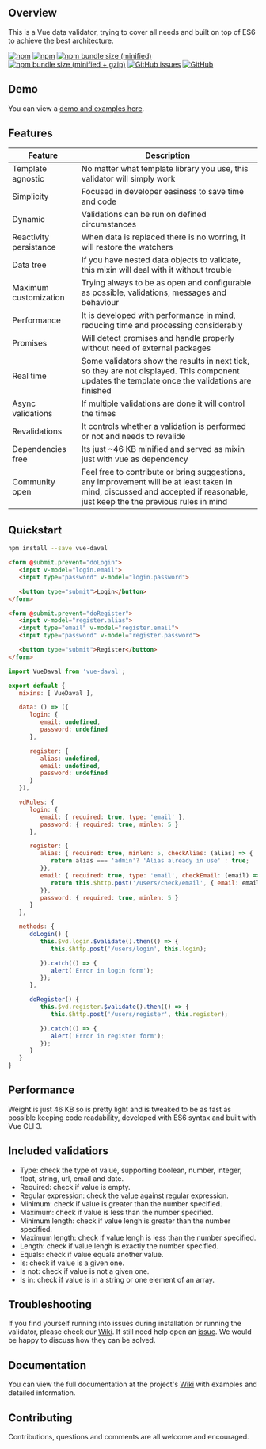 ## Overview

This is a Vue data validator, trying to cover all needs and built on top of ES6 to achieve the best architecture.

[![npm](https://img.shields.io/npm/v/vue-daval.svg?style=flat-square)](https://www.npmjs.com/package/vue-daval)
[![npm](https://img.shields.io/npm/dt/vue-daval.svg?style=flat-square)](https://www.npmjs.com/package/vue-daval)
[![npm bundle size (minified)](https://img.shields.io/bundlephobia/min/vue-daval.svg?style=flat-square)](https://www.npmjs.com/package/vue-daval)
[![npm bundle size (minified + gzip)](https://img.shields.io/bundlephobia/minzip/vue-daval.svg?style=flat-square)](https://www.npmjs.com/package/vue-daval)
[![GitHub issues](https://img.shields.io/github/issues-raw/deulos/vue-daval.svg?style=flat-square)](https://www.npmjs.com/package/vue-daval)
[![GitHub](https://img.shields.io/github/license/mashape/apistatus.svg?style=flat-square)](https://www.npmjs.com/package/vue-daval)

## Demo

You can view a [demo and examples here](https://deulos.github.io/vue-daval/).

## Features
| Feature | Description |
|---------|-------------|
| Template agnostic | No matter what template library you use, this validator will simply work |
| Simplicity | Focused in developer easiness to save time and code |
| Dynamic | Validations can be run on defined circumstances |
| Reactivity persistance | When data is replaced there is no worring, it will restore the watchers |
| Data tree | If you have nested data objects to validate, this mixin will deal with it without trouble |
| Maximum customization | Trying always to be as open and configurable as possible, validations, messages and behaviour |
| Performance | It is developed with performance in mind, reducing time and processing considerably |
| Promises | Will detect promises and handle properly without need of external packages |
| Real time | Some validators show the results in next tick, so they are not displayed. This component updates the template once the validations are finished |
| Async validations | If multiple validations are done it will control the times |
| Revalidations | It controls whether a validation is performed or not and needs to revalide |
| Dependencies free | Its just ~46 KB minified and served as mixin just with vue as dependency |
| Community open | Feel free to contribute or bring suggestions, any improvement will be at least taken in mind, discussed and accepted if reasonable, just keep the the previous rules in mind |

## Quickstart

``` bash
npm install --save vue-daval
```

``` html
<form @submit.prevent="doLogin">
   <input v-model="login.email">
   <input type="password" v-model="login.password">

   <button type="submit">Login</button>
</form>

<form @submit.prevent="doRegister">
   <input v-model="register.alias">
   <input type="email" v-model="register.email">
   <input type="password" v-model="register.password">

   <button type="submit">Register</button>
</form>
```

``` javascript
import VueDaval from 'vue-daval';

export default {
   mixins: [ VueDaval ],

   data: () => ({
      login: {
         email: undefined,
         password: undefined
      },

      register: {
         alias: undefined,
         email: undefined,
         password: undefined
      }
   }),

   vdRules: {
      login: {
         email: { required: true, type: 'email' },
         password: { required: true, minlen: 5 }
      },

      register: {
         alias: { required: true, minlen: 5, checkAlias: (alias) => {
            return alias === 'admin'? 'Alias already in use' : true;
         }},
         email: { required: true, type: 'email', checkEmail: (email) => {
            return this.$http.post('/users/check/email', { email: email });
         }},
         password: { required: true, minlen: 5 }
      }
   },

   methods: {
      doLogin() {
         this.$vd.login.$validate().then(() => {
            this.$http.post('/users/login', this.login);

         }).catch(() => {
            alert('Error in login form');
         });
      },

      doRegister() {
         this.$vd.register.$validate().then(() => {
            this.$http.post('/users/register', this.register);

         }).catch(() => {
            alert('Error in register form');
         });
      }
   }
}
```

## Performance

Weight is just 46 KB so is pretty light and is tweaked to be as fast as possible keeping code readability, developed with ES6 syntax and built with Vue CLI 3.

## Included validatiors

* Type: check the type of value, supporting boolean, number, integer, float, string, url, email and date.
* Required: check if value is empty.
* Regular expression: check the value against regular expression.
* Minimum: check if value is greater than the number specified.
* Maximum: check if value is less than the number specified.
* Minimum length: check if value lengh is greater than the number specified.
* Maximum length: check if value lengh is less than the number specified.
* Length: check if value lengh is exactly the number specified.
* Equals: check if value equals another value.
* Is: check if value is a given one.
* Is not: check if value is not a given one.
* Is in: check if value is in a string or one element of an array.

## Troubleshooting

If you find yourself running into issues during installation or running the validator, please check our [Wiki](https://github.com/deulos/vue-daval/wiki). If still need help open an [issue](https://github.com/deulos/vue-daval/issues/new). We would be happy to discuss how they can be solved.

## Documentation

You can view the full documentation at the project's [Wiki](https://github.com/deulos/vue-daval/wiki) with examples and detailed information.

## Contributing

Contributions, questions and comments are all welcome and encouraged.
